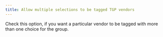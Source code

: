 ```yaml
---
title: Allow multiple selections to be tagged TGP vendors
---
```



Check this option, if you want a particular vendor to be tagged with more than one choice for the group.
